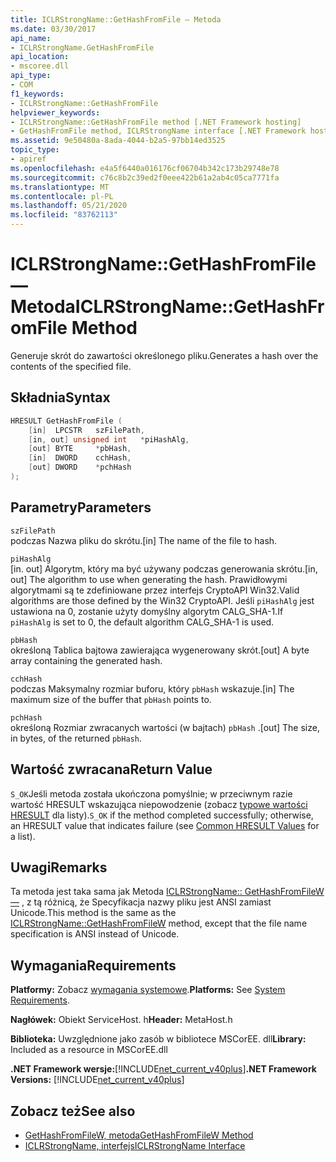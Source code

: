 ```yaml
---
title: ICLRStrongName::GetHashFromFile — Metoda
ms.date: 03/30/2017
api_name:
- ICLRStrongName.GetHashFromFile
api_location:
- mscoree.dll
api_type:
- COM
f1_keywords:
- ICLRStrongName::GetHashFromFile
helpviewer_keywords:
- ICLRStrongName::GetHashFromFile method [.NET Framework hosting]
- GetHashFromFile method, ICLRStrongName interface [.NET Framework hosting]
ms.assetid: 9e50480a-8ada-4044-b2a5-97bb14ed3525
topic_type:
- apiref
ms.openlocfilehash: e4a5f6440a016176cf06704b342c173b29748e78
ms.sourcegitcommit: c76c8b2c39ed2f0eee422b61a2ab4c05ca7771fa
ms.translationtype: MT
ms.contentlocale: pl-PL
ms.lasthandoff: 05/21/2020
ms.locfileid: "83762113"
---
```

# <a name="iclrstrongnamegethashfromfile-method"></a><span data-ttu-id="b2b7a-102">ICLRStrongName::GetHashFromFile — Metoda</span><span class="sxs-lookup"><span data-stu-id="b2b7a-102">ICLRStrongName::GetHashFromFile Method</span></span>
<span data-ttu-id="b2b7a-103">Generuje skrót do zawartości określonego pliku.</span><span class="sxs-lookup"><span data-stu-id="b2b7a-103">Generates a hash over the contents of the specified file.</span></span>  
  
## <a name="syntax"></a><span data-ttu-id="b2b7a-104">Składnia</span><span class="sxs-lookup"><span data-stu-id="b2b7a-104">Syntax</span></span>  
  
```cpp  
HRESULT GetHashFromFile (  
    [in]  LPCSTR   szFilePath,  
    [in, out] unsigned int   *piHashAlg,
    [out] BYTE     *pbHash,
    [in]  DWORD    cchHash,
    [out] DWORD    *pchHash  
);  
```  
  
## <a name="parameters"></a><span data-ttu-id="b2b7a-105">Parametry</span><span class="sxs-lookup"><span data-stu-id="b2b7a-105">Parameters</span></span>  
 `szFilePath`  
 <span data-ttu-id="b2b7a-106">podczas Nazwa pliku do skrótu.</span><span class="sxs-lookup"><span data-stu-id="b2b7a-106">[in] The name of the file to hash.</span></span>  
  
 `piHashAlg`  
 <span data-ttu-id="b2b7a-107">[in. out] Algorytm, który ma być używany podczas generowania skrótu.</span><span class="sxs-lookup"><span data-stu-id="b2b7a-107">[in, out] The algorithm to use when generating the hash.</span></span> <span data-ttu-id="b2b7a-108">Prawidłowymi algorytmami są te zdefiniowane przez interfejs CryptoAPI Win32.</span><span class="sxs-lookup"><span data-stu-id="b2b7a-108">Valid algorithms are those defined by the Win32 CryptoAPI.</span></span> <span data-ttu-id="b2b7a-109">Jeśli `piHashAlg` jest ustawiona na 0, zostanie użyty domyślny algorytm CALG_SHA-1.</span><span class="sxs-lookup"><span data-stu-id="b2b7a-109">If `piHashAlg` is set to 0, the default algorithm CALG_SHA-1 is used.</span></span>  
  
 `pbHash`  
 <span data-ttu-id="b2b7a-110">określoną Tablica bajtowa zawierająca wygenerowany skrót.</span><span class="sxs-lookup"><span data-stu-id="b2b7a-110">[out] A byte array containing the generated hash.</span></span>  
  
 `cchHash`  
 <span data-ttu-id="b2b7a-111">podczas Maksymalny rozmiar buforu, który `pbHash` wskazuje.</span><span class="sxs-lookup"><span data-stu-id="b2b7a-111">[in] The maximum size of the buffer that `pbHash` points to.</span></span>  
  
 `pchHash`  
 <span data-ttu-id="b2b7a-112">określoną Rozmiar zwracanych wartości (w bajtach) `pbHash` .</span><span class="sxs-lookup"><span data-stu-id="b2b7a-112">[out] The size, in bytes, of the returned `pbHash`.</span></span>  
  
## <a name="return-value"></a><span data-ttu-id="b2b7a-113">Wartość zwracana</span><span class="sxs-lookup"><span data-stu-id="b2b7a-113">Return Value</span></span>  
 <span data-ttu-id="b2b7a-114">`S_OK`Jeśli metoda została ukończona pomyślnie; w przeciwnym razie wartość HRESULT wskazująca niepowodzenie (zobacz [typowe wartości HRESULT](/windows/win32/seccrypto/common-hresult-values) dla listy).</span><span class="sxs-lookup"><span data-stu-id="b2b7a-114">`S_OK` if the method completed successfully; otherwise, an HRESULT value that indicates failure (see [Common HRESULT Values](/windows/win32/seccrypto/common-hresult-values) for a list).</span></span>  
  
## <a name="remarks"></a><span data-ttu-id="b2b7a-115">Uwagi</span><span class="sxs-lookup"><span data-stu-id="b2b7a-115">Remarks</span></span>  
 <span data-ttu-id="b2b7a-116">Ta metoda jest taka sama jak Metoda [ICLRStrongName:: GetHashFromFileW —](iclrstrongname-gethashfromfilew-method.md) , z tą różnicą, że Specyfikacja nazwy pliku jest ANSI zamiast Unicode.</span><span class="sxs-lookup"><span data-stu-id="b2b7a-116">This method is the same as the [ICLRStrongName::GetHashFromFileW](iclrstrongname-gethashfromfilew-method.md) method, except that the file name specification is ANSI instead of Unicode.</span></span>  
  
## <a name="requirements"></a><span data-ttu-id="b2b7a-117">Wymagania</span><span class="sxs-lookup"><span data-stu-id="b2b7a-117">Requirements</span></span>  
 <span data-ttu-id="b2b7a-118">**Platformy:** Zobacz [wymagania systemowe](../../get-started/system-requirements.md).</span><span class="sxs-lookup"><span data-stu-id="b2b7a-118">**Platforms:** See [System Requirements](../../get-started/system-requirements.md).</span></span>  
  
 <span data-ttu-id="b2b7a-119">**Nagłówek:** Obiekt ServiceHost. h</span><span class="sxs-lookup"><span data-stu-id="b2b7a-119">**Header:** MetaHost.h</span></span>  
  
 <span data-ttu-id="b2b7a-120">**Biblioteka:** Uwzględnione jako zasób w bibliotece MSCorEE. dll</span><span class="sxs-lookup"><span data-stu-id="b2b7a-120">**Library:** Included as a resource in MSCorEE.dll</span></span>  
  
 <span data-ttu-id="b2b7a-121">**.NET Framework wersje:**[!INCLUDE[net_current_v40plus](../../../../includes/net-current-v40plus-md.md)]</span><span class="sxs-lookup"><span data-stu-id="b2b7a-121">**.NET Framework Versions:** [!INCLUDE[net_current_v40plus](../../../../includes/net-current-v40plus-md.md)]</span></span>  
  
## <a name="see-also"></a><span data-ttu-id="b2b7a-122">Zobacz też</span><span class="sxs-lookup"><span data-stu-id="b2b7a-122">See also</span></span>

- [<span data-ttu-id="b2b7a-123">GetHashFromFileW, metoda</span><span class="sxs-lookup"><span data-stu-id="b2b7a-123">GetHashFromFileW Method</span></span>](iclrstrongname-gethashfromfilew-method.md)
- [<span data-ttu-id="b2b7a-124">ICLRStrongName, interfejs</span><span class="sxs-lookup"><span data-stu-id="b2b7a-124">ICLRStrongName Interface</span></span>](iclrstrongname-interface.md)
